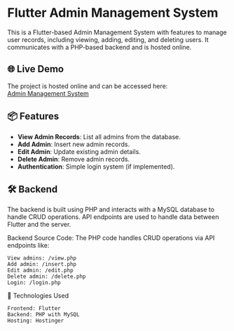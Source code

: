 # Flutter Admin Management System

This is a Flutter-based Admin Management System with features to manage user records, including viewing, adding, editing, and deleting users. It communicates with a PHP-based backend and is hosted online.

## 🌐 Live Demo
The project is hosted online and can be accessed here:  
[Admin Management System](https://aqua-stingray-882847.hostingersite.com/)

## 📦 Features
- **View Admin Records**: List all admins from the database.
- **Add Admin**: Insert new admin records.
- **Edit Admin**: Update existing admin details.
- **Delete Admin**: Remove admin records.
- **Authentication**: Simple login system (if implemented).

## 🛠️ Backend
The backend is built using PHP and interacts with a MySQL database to handle CRUD operations. API endpoints are used to handle data between Flutter and the server.

Backend Source Code: The PHP code handles CRUD operations via API endpoints like:

    View admins: /view.php
    Add admin: /insert.php
    Edit admin: /edit.php
    Delete admin: /delete.php
    Login: /login.php


🌟 Technologies Used

    Frontend: Flutter
    Backend: PHP with MySQL
    Hosting: Hostinger
